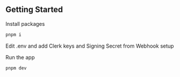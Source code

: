 
## Getting Started


Install packages
```bash
pnpm i
```

Edit .env and add Clerk keys and Signing Secret from Webhook setup


Run the app
```bash
pnpm dev
```

